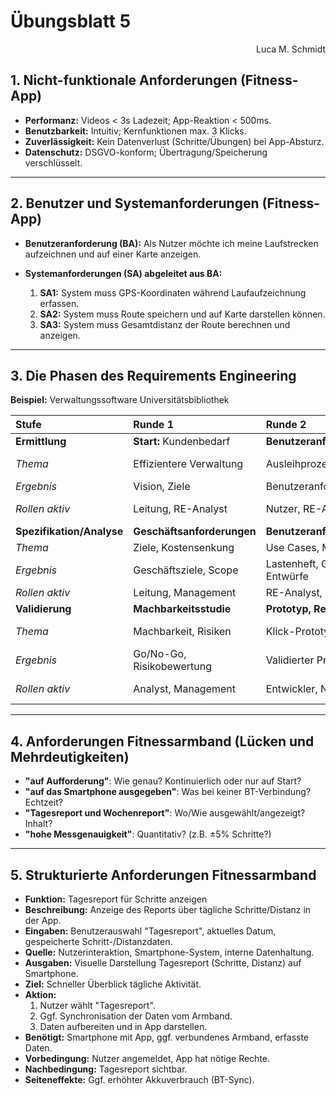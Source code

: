 # Übungsblatt 5

<div style="text-align: right">Luca M. Schmidt</div>

## 1. Nicht-funktionale Anforderungen (Fitness-App)

* **Performanz:** Videos < 3s Ladezeit; App-Reaktion < 500ms.
* **Benutzbarkeit:** Intuitiv; Kernfunktionen max. 3 Klicks.
* **Zuverlässigkeit:** Kein Datenverlust (Schritte/Übungen) bei App-Absturz.
* **Datenschutz:** DSGVO-konform; Übertragung/Speicherung verschlüsselt.

---

## 2. Benutzer und Systemanforderungen (Fitness-App)

* **Benutzeranforderung (BA):**
  Als Nutzer möchte ich meine Laufstrecken aufzeichnen und auf einer Karte anzeigen.

* **Systemanforderungen (SA) abgeleitet aus BA:**
    1. **SA1:** System muss GPS-Koordinaten während Laufaufzeichnung erfassen.
    2. **SA2:** System muss Route speichern und auf Karte darstellen können.
    3. **SA3:** System muss Gesamtdistanz der Route berechnen und anzeigen.

---

## 3. Die Phasen des Requirements Engineering

**Beispiel:** Verwaltungssoftware Universitätsbibliothek

| Stufe                     | Runde 1                    | Runde 2                   | Runde 3                         |
|:--------------------------|:---------------------------|:--------------------------|:--------------------------------|
| **Ermittlung**            | **Start:** Kundenbedarf    | **Benutzeranforderungen** | **Systemanforderungen**         |
| *Thema*                   | Effizientere Verwaltung    | Ausleihprozess            | Technische Anforderungen        |
| *Ergebnis*                | Vision, Ziele              | Benutzeranforderungen     | Systemanforderungen             |
| *Rollen aktiv*            | Leitung, RE-Analyst        | Nutzer, RE-Analyst        | RE-Analyst, Technik-Team        |
| **Spezifikation/Analyse** | **Geschäftsanforderungen** | **Benutzeranforderungen** | **Systemanforderungen**         |
| *Thema*                   | Ziele, Kostensenkung       | Use Cases, Mock-ups       | Funktionen, Architektur         |
| *Ergebnis*                | Geschäftsziele, Scope      | Lastenheft, GUI-Entwürfe  | Pflichtenheft, Architektur      |
| *Rollen aktiv*            | Leitung, Management        | RE-Analyst, Designer      | RE-Analyst, Architekt           |
| **Validierung**           | **Machbarkeitsstudie**     | **Prototyp, Review**      | **Systemtest**                  |
| *Thema*                   | Machbarkeit, Risiken       | Klick-Prototyp            | Modellprüfung, Kernfunktionen   |
| *Ergebnis*                | Go/No-Go, Risikobewertung  | Validierter Prototyp      | Abnahme                         |
| *Rollen aktiv*            | Analyst, Management        | Entwickler, Nutzer        | Tester, Entwickler, Stakeholder |

---

## 4. Anforderungen Fitnessarmband (Lücken und Mehrdeutigkeiten)

* **"auf Aufforderung"**: Wie genau? Kontinuierlich oder nur auf Start?
* **"auf das Smartphone ausgegeben"**: Was bei keiner BT-Verbindung? Echtzeit?
* **"Tagesreport und Wochenreport"**: Wo/Wie ausgewählt/angezeigt? Inhalt?
* **"hohe Messgenauigkeit"**: Quantitativ? (z.B. ±5% Schritte?)

---

## 5. Strukturierte Anforderungen Fitnessarmband

* **Funktion:** Tagesreport für Schritte anzeigen
* **Beschreibung:** Anzeige des Reports über tägliche Schritte/Distanz in der App.
* **Eingaben:** Benutzerauswahl "Tagesreport", aktuelles Datum, gespeicherte Schritt-/Distanzdaten.
* **Quelle:** Nutzerinteraktion, Smartphone-System, interne Datenhaltung.
* **Ausgaben:** Visuelle Darstellung Tagesreport (Schritte, Distanz) auf Smartphone.
* **Ziel:** Schneller Überblick tägliche Aktivität.
* **Aktion:**
    1. Nutzer wählt "Tagesreport".
    2. Ggf. Synchronisation der Daten vom Armband.
    3. Daten aufbereiten und in App darstellen.
* **Benötigt:** Smartphone mit App, ggf. verbundenes Armband, erfasste Daten.
* **Vorbedingung:** Nutzer angemeldet, App hat nötige Rechte.
* **Nachbedingung:** Tagesreport sichtbar.
* **Seiteneffekte:** Ggf. erhöhter Akkuverbrauch (BT-Sync).
